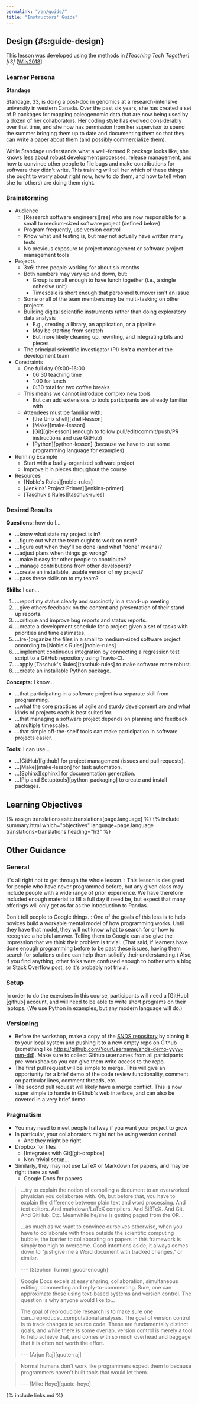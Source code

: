 ```yaml
---
permalink: "/en/guide/"
title: "Instructors' Guide"
---
```


## Design {#s:guide-design}

This lesson was developed using the methods in *[Teaching Tech Together][t3]* [[Wils2018](#CITE)].

### Learner Persona

**Standage**

Standage, 33, is doing a post-doc in genomics at a research-intensive university in western Canada.
Over the past six years, she has created a set of R packages for mapping paleogenomic data
that are now being used by a dozen of her collaborators.
Her coding style has evolved considerably over that time,
and she now has permission from her supervisor to spend the summer bringing them up to date and documenting them
so that they can write a paper about them (and possibly commercialize them).

While Standage understands what a well-formed R package looks like,
she knows less about robust development processes,
release management,
and how to convince other people to file bugs and make contributions for software they didn't write.
This training will tell her which of these things she ought to worry about right now,
how to do them,
and how to tell when she (or others) are doing them right.

### Brainstorming

-   Audience
    -   [Research software engineers][rse]
        who are now responsible for a small to medium-sized software project (defined below)
    -   Program frequently, use version control
    -   Know what unit testing is, but may not actually have written many tests
    -   No previous exposure to project management or software project management tools
-   Projects
    -   3x6: three people working for about six months
    -   Both numbers may vary up and down, but:
        -   Group is small enough to have lunch together (i.e., a single cohesive unit)
        -   Timescale is short enough that personnel turnover isn't an issue
    -   Some or all of the team members may be multi-tasking on other projects
    -   Building digital scientific instruments rather than doing exploratory data analysis
        -   E.g., creating a library, an application, or a pipeline
        -   May be starting from scratch
        -   But more likely cleaning up, rewriting, and integrating bits and pieces
    -   The principal scientific investigator (PI) *isn't* a member of the development team
-   Constraints
    -   One full day 09:00-16:00
        -   06:30 teaching time
        -   1:00 for lunch
        -   0:30 total for two coffee breaks
    -   This means we cannot introduce complex new tools
        -   But can add extensions to tools participants are already familiar with
    -   Attendees must be familiar with:
        -   [the Unix shell][shell-lesson]
        -   [Make][make-lesson]
        -   [Git][git-lesson] (enough to follow pull/edit/commit/push/PR instructions and use GitHub)
        -   [Python][python-lesson] (because we have to use some programming language for examples)
-   Running Example
    -   Start with a badly-organized software project
    -   Improve it in pieces throughout the course
-   Resources
    -   [Noble's Rules][noble-rules]
    -   [Jenkins' Project Primer][jenkins-primer]
    -   [Taschuk's Rules][taschuk-rules]

### Desired Results

**Questions:** how do I...

-   ...know what state my project is in?
-   ...figure out what the team ought to work on next?
-   ...figure out when they'll be done (and what "done" means)?
-   ...adjust plans when things go wrong?
-   ...make it easy for other people to contribute?
-   ...manage contributions from other developers?
-   ...create an installable, usable version of my project?
-   ...pass these skills on to my team?

**Skills:** I can...

1.  ...report my status clearly and succinctly in a stand-up meeting.
2.  ...give others feedback on the content and presentation of their stand-up reports.
3.  ...critique and improve bug reports and status reports.
4.  ...create a development schedule for a project
    given a set of tasks with priorities and time estimates.
5.  ...(re-)organize the files in a small to medium-sized software project
    according to [Noble's Rules][noble-rules]
6.  ...implement continuous integration by connecting
    a regression test script to a GitHub repository using Travis-CI.
7.  ...apply [Taschuk's Rules][taschuk-rules] to make software more robust.
8.  ...create an installable Python package.

**Concepts:** I know...

-   ...that participating in a software project is a separate skill from programming.
-   ...what the core practices of agile and sturdy development are
    and what kinds of projects each is best suited for.
-   ...that managing a software project depends on planning and feedback at multiple timescales.
-   ...that simple off-the-shelf tools can make participation in software projects easier.

**Tools:** I can use...

-   ...[GitHub][github] for project management (issues and pull requests).
-   ...[Make][make-lesson] for task automation.
-   ...[Sphinx][sphinx] for documentation generation.
-   ...[Pip and Setuptools][python-packaging] to create and install packages.

## Learning Objectives

{% assign translations=site.translations[page.language] %}
{% include summary.html which="objectives" language=page.language translations=translations heading="h3" %}

## Other Guidance

### General

It's all right not to get through the whole lesson.
:   This lesson is designed for people who have never programmed before,
    but any given class may include people with a wide range of prior experience.
    We have therefore included enough material to fill a full day if need be,
    but expect that many offerings will only get as far as the introduction to Pandas.

Don't tell people to Google things.
:   One of the goals of this less is
    to help novices build a workable mental model of how programming works.
    Until they have that model,
    they will not know what to search for or how to recognize a helpful answer.
    Telling them to Google can also give the impression that we think their problem is trivial.
    (That said, if learners have done enough programming before to be past these issues,
    having them search for solutions online can help them solidify their understanding.)
    Also,
    if you find anything,
    other folks were confused enough to bother with a blog or Stack Overflow post,
    so it's probably not trivial.

### Setup

In order to do the exercises in this course,
participants will need a [GitHub][github] account,
and will need to be able to write short programs on their laptops.
(We use Python in examples, but any modern language will do.)

### Versioning

- Before the workshop, make a copy of the [SNDS repository](https://github.com/standage/snds-demo)
  by cloning it to your local system and pushing it to a new empty repo on Github
  (something like https://github.com/YourUsername/snds-demo-yyyy-mm-dd).
  Make sure to collect Github usernames from all participants pre-workshop so you can give them write access to the repo.
- The first pull request will be simple to merge.
  This will give an opportunity for a brief demo of the code review functionality, comment on particular lines, comment threads, etc.
- The second pull request will likely have a merge conflict.
  This is now super simple to handle in Github's web interface, and can also be covered in a very brief demo.

### Pragmatism

-   You may need to meet people halfway if you want your project to grow
-   In particular, your collaborators might not be using version control
    -   And they might be right
-   Dropbox for files
    -   [Integrates with Git][git-dropbox]
    -   Non-trivial setup...
-   Similarly, they may not use LaTeX or Markdown for papers, and may be right there as well
    -   Google Docs for papers

> ...try to explain the notion of compiling a document to an
> overworked physician you collaborate with. Oh, but before that, you
> have to explain the difference between plain text and word
> processing. And text editors. And markdown/LaTeX compilers. And
> BiBTeX. And Git. And GitHub. Etc. Meanwhile he/she is getting paged
> from the OR...
>
> ...as much as we want to convince ourselves otherwise, when you
> have to collaborate with those outside the scientific computing
> bubble, the barrier to collaborating on papers in this framework is
> simply too high to overcome. Good intentions aside, it always comes
> down to "just give me a Word document with tracked changes," or
> similar.
>
> --- [Stephen Turner][good-enough]

> Google Docs excels at easy sharing, collaboration, simultaneous
> editing, commenting and reply-to-commenting. Sure, one can approximate
> these using text-based systems and version control. The question is
> why anyone would like to...
>
> The goal of reproducible research is to make sure one
> can...reproduce...computational analyses. The goal of version
> control is to track changes to source code. These are fundamentally
> distinct goals, and while there is some overlap, version control is
> merely a tool to help achieve that, and comes with so much overhead
> and baggage that it is often not worth the effort.
>
> --- [Arjun Raj][quote-raj]

> Normal humans don't work like programmers expect them to
> because programmers haven't built tools that would let them.  
>
> --- [Mike Hoye][quote-hoye]

{% include links.md %}
